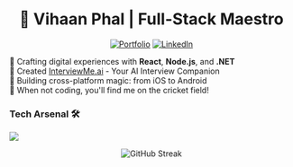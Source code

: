 <div align="center">
  
# 👋 Vihaan Phal | Full-Stack Maestro

[![Portfolio](https://img.shields.io/badge/-Portfolio-A020F0?style=flat-square&logo=react&logoColor=white)](https://vihaanphal.vercel.app)
[![LinkedIn](https://img.shields.io/badge/-LinkedIn-0077B5?style=flat-square&logo=linkedin&logoColor=white)](https://linkedin.com/in/vihaanphal)

</div>

🚀 Crafting digital experiences with **React**, **Node.js**, and **.NET**  
🎯 Created [InterviewMe.ai](https://interviewme.ai) - Your AI Interview Companion  
📱 Building cross-platform magic: from iOS to Android  
🏏 When not coding, you'll find me on the cricket field!

### Tech Arsenal 🛠️
![](https://skillicons.dev/icons?i=cpp,java,python,react,nextjs,typescript,nodejs,dotnet)

<div align="center">

![GitHub Streak](https://github-readme-streak-stats.herokuapp.com/?user=VihaanPhal&theme=dark&hide_border=true&card_width=400)

</div>
